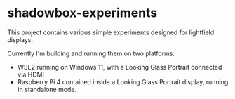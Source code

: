 # shadowbox-experiments

This project contains various simple experiments designed for lightfield displays.

Currently I'm building and running them on two platforms:
- WSL2 running on Windows 11, with a Looking Glass Portrait connected via HDMI
- Raspberry Pi 4 contained inside a Looking Glass Portrait display, running in standalone mode.


